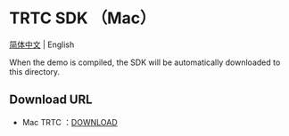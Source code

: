 # TRTC SDK （Mac）

[简体中文](README-zh_CN.md) | English

When the demo is compiled, the SDK will be automatically downloaded to this directory.

## Download URL
- Mac TRTC ：[DOWNLOAD](https://liteav.sdk.qcloud.com/download/latest/TXLiteAVSDK_TRTC_Mac_latest.tar.bz2)